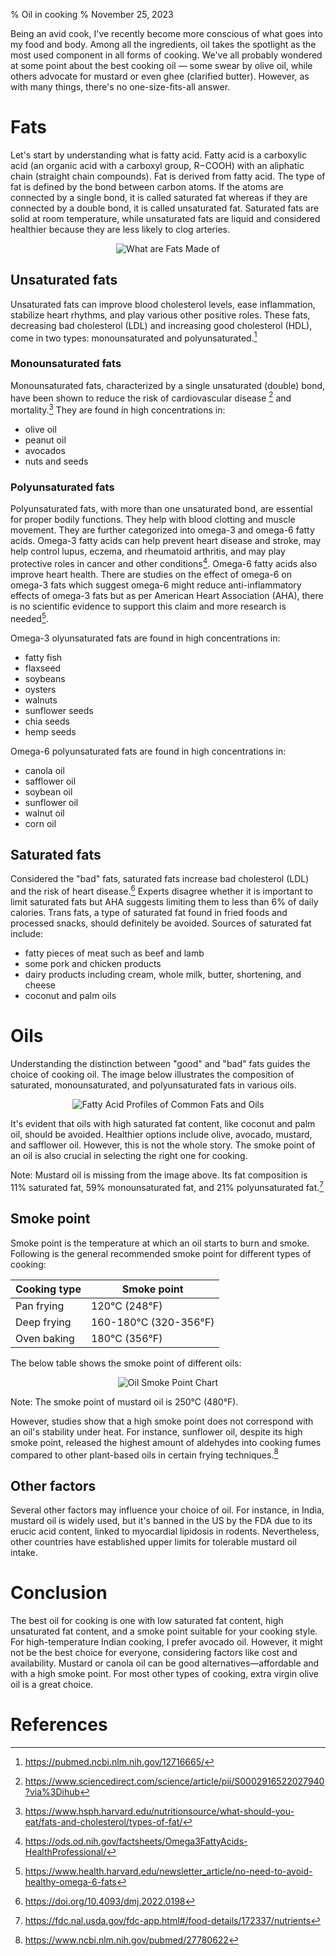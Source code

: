 % Oil in cooking
% November 25, 2023

Being an avid cook, I've recently become more conscious of what goes into my food and body. Among all the ingredients, oil takes the spotlight as the most used component in all forms of cooking. We've all probably wondered at some point about the best cooking oil — some swear by olive oil, while others advocate for mustard or even ghee (clarified butter). However, as with many things, there's no one-size-fits-all answer.

# Fats

Let's start by understanding what is fatty acid. Fatty acid is a carboxylic acid (an organic acid with a carboxyl group, R−COOH) with an aliphatic chain (straight chain compounds). Fat is derived from fatty acid. The type of fat is defined by the bond between carbon atoms. If the atoms are connected by a single bond, it is called saturated fat whereas if they are connected by a double bond, it is called unsaturated fat. Saturated fats are solid at room temperature, while unsaturated fats are liquid and considered healthier because they are less likely to clog arteries.

<p align="center">
    <img src="/images/fats.png" alt="What are Fats Made of" />
</p>

## Unsaturated fats
Unsaturated fats can improve blood cholesterol levels, ease inflammation, stabilize heart rhythms, and play various other positive roles. These fats, decreasing bad cholesterol (LDL) and increasing good cholesterol (HDL), come in two types: monounsaturated and polyunsaturated.[^1]

### Monounsaturated fats
Monounsaturated fats, characterized by a single unsaturated (double) bond, have been shown to reduce the risk of cardiovascular disease [^2] and mortality.[^3] They are found in high concentrations in:

- olive oil
- peanut oil
- avocados
- nuts and seeds

### Polyunsaturated fats
Polyunsaturated fats, with more than one unsaturated bond, are essential for proper bodily functions. They help with blood clotting and muscle movement. They are further categorized into omega-3 and omega-6 fatty acids. Omega-3 fatty acids can help prevent heart disease and stroke, may help control lupus, eczema, and rheumatoid arthritis, and may play protective roles in cancer and other conditions[^4]. Omega-6 fatty acids also improve heart health. There are studies on the effect of omega-6 on omega-3 fats which suggest omega-6 might reduce anti-inflammatory effects of omega-3 fats but as per American Heart Association (AHA), there is no scientific evidence to support this claim and more research is needed[^5].

Omega-3 olyunsaturated fats are found in high concentrations in:

- fatty fish
- flaxseed
- soybeans
- oysters
- walnuts
- sunflower seeds
- chia seeds
- hemp seeds

Omega-6 polyunsaturated fats are found in high concentrations in:

- canola oil
- safflower oil
- soybean oil
- sunflower oil
- walnut oil
- corn oil

## Saturated fats
Considered the "bad" fats, saturated fats increase bad cholesterol (LDL) and the risk of heart disease.[^6] Experts disagree whether it is important to limit saturated fats but AHA suggests limiting them to less than 6% of daily calories. Trans fats, a type of saturated fat found in fried foods and processed snacks, should definitely be avoided. Sources of saturated fat include:

- fatty pieces of meat such as beef and lamb
- some pork and chicken products
- dairy products including cream, whole milk, butter, shortening, and cheese
- coconut and palm oils

# Oils

Understanding the distinction between "good" and "bad" fats guides the choice of cooking oil. The image below illustrates the composition of saturated, monounsaturated, and polyunsaturated fats in various oils.

<p align="center">
    <img src="/images/oil-profiles.png" alt="Fatty Acid Profiles of Common Fats and Oils" />
</p>

It's evident that oils with high saturated fat content, like coconut and palm oil, should be avoided. Healthier options include olive, avocado, mustard, and safflower oil. However, this is not the whole story. The smoke point of an oil is also crucial in selecting the right one for cooking.

Note: Mustard oil is missing from the image above. Its fat composition is 11% saturated fat, 59% monounsaturated fat, and 21% polyunsaturated fat.[^7]

## Smoke point

Smoke point is the temperature at which an oil starts to burn and smoke. Following is the general recommended smoke point for different types of cooking:

| Cooking type | Smoke point           |
| ------------ | --------------------- |
| Pan frying   | 120°C (248°F)         |
| Deep frying  | 160-180°C (320-356°F) |
| Oven baking  | 180°C (356°F)         |

The below table shows the smoke point of different oils:

<p align="center">
    <img src="/images/oil-smoke-points.jpg" alt="Oil Smoke Point Chart" />
</p>

Note: The smoke point of mustard oil is 250°C (480°F).

However, studies show that a high smoke point does not correspond with an oil's stability under heat. For instance, sunflower oil, despite its high smoke point, released the highest amount of aldehydes into cooking fumes compared to other plant-based oils in certain frying techniques.[^8]

## Other factors

Several other factors may influence your choice of oil. For instance, in India, mustard oil is widely used, but it's banned in the US by the FDA due to its erucic acid content, linked to myocardial lipidosis in rodents. Nevertheless, other countries have established upper limits for tolerable mustard oil intake.

# Conclusion

The best oil for cooking is one with low saturated fat content, high unsaturated fat content, and a smoke point suitable for your cooking style. For high-temperature Indian cooking, I prefer avocado oil. However, it might not be the best choice for everyone, considering factors like cost and availability. Mustard or canola oil can be good alternatives—affordable and with a high smoke point. For most other types of cooking, extra virgin olive oil is a great choice.

# References
[^1]: https://pubmed.ncbi.nlm.nih.gov/12716665/
[^2]: https://www.sciencedirect.com/science/article/pii/S0002916522027940?via%3Dihub
[^3]: https://www.hsph.harvard.edu/nutritionsource/what-should-you-eat/fats-and-cholesterol/types-of-fat/
[^4]: https://ods.od.nih.gov/factsheets/Omega3FattyAcids-HealthProfessional/
[^5]: https://www.health.harvard.edu/newsletter_article/no-need-to-avoid-healthy-omega-6-fats
[^6]: https://doi.org/10.4093/dmj.2022.0198
[^7]: https://fdc.nal.usda.gov/fdc-app.html#/food-details/172337/nutrients
[^8]: https://www.ncbi.nlm.nih.gov/pubmed/27780622
